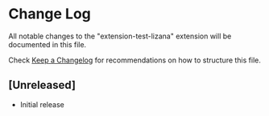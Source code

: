 # Change Log
All notable changes to the "extension-test-lizana" extension will be documented in this file.

Check [Keep a Changelog](http://keepachangelog.com/) for recommendations on how to structure this file.

## [Unreleased]
- Initial release